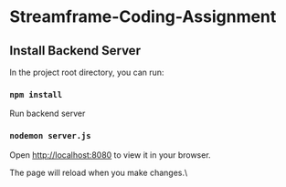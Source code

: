 # Streamframe-Coding-Assignment

## Install Backend Server

In the project root directory, you can run:

### `npm install`

Run backend server

### `nodemon server.js`

Open [http://localhost:8080](http://localhost:8080) to view it in your browser.

The page will reload when you make changes.\
